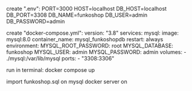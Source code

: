 create ".env":
PORT=3000
HOST=localhost
DB_HOST=localhost
DB_PORT=3308
DB_NAME=funkoshop
DB_USER=admin
DB_PASSWORD=admin

create "docker-compose.yml":
version: "3.8"
services:
  mysql:
    image: mysql:8.0
    container_name: mysql_funkoshopdb
    restart: always
    environment:
      MYSQL_ROOT_PASSWORD: root
      MYSQL_DATABASE: funkoshop
      MYSQL_USER: admin
      MYSQL_PASSWORD: admin
    volumes:
      - ./mysql:/var/lib/mysql
    ports:
      - "3308:3306"

run in terminal:
docker compose up

import funkoshop.sql on mysql docker server on